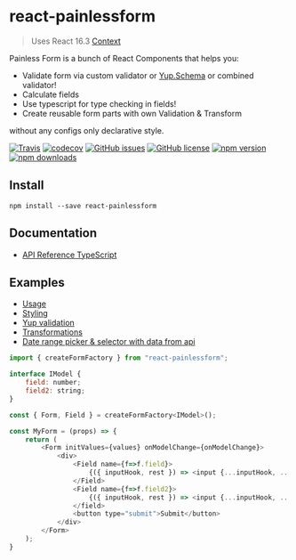 # react-painlessform
> Uses React 16.3 [Context](https://reactjs.org/docs/context.html)

Painless Form is a bunch of React Components that helps you:
* Validate form via custom validator or [Yup.Schema](https://github.com/jquense/yup)
  or combined validator!
* Calculate fields
* Use typescript for type checking in fields!
* Create reusable form parts with own Validation & Transform

without any configs only declarative style.

[![Travis](https://img.shields.io/travis/Wroud/react-painlessform.svg)](https://travis-ci.org/Wroud/react-painlessform)
[![codecov](https://codecov.io/gh/Wroud/react-painlessform/branch/master/graph/badge.svg)](https://codecov.io/gh/Wroud/react-painlessform)
[![GitHub issues](https://img.shields.io/github/issues/Wroud/react-painlessform.svg)](https://github.com/Wroud/react-painlessform/issues)
[![GitHub license](https://img.shields.io/github/license/Wroud/react-painlessform.svg)](https://github.com/Wroud/react-painlessform/blob/master/LICENSE)
[![npm version](https://img.shields.io/npm/v/react-painlessform.svg?style=flat-square)](https://www.npmjs.com/package/react-painlessform)
[![npm downloads](https://img.shields.io/npm/dm/react-painlessform.svg?style=flat-square)](https://www.npmjs.com/package/react-painlessform)

## Install
```
npm install --save react-painlessform
```

## Documentation

* [API Reference TypeScript](https://wroud.github.io/react-painlessform/)

## Examples

* [Usage](https://codesandbox.io/s/github/Wroud/react-painlessform/tree/master/examples/base)
* [Styling](https://codesandbox.io/s/github/Wroud/react-painlessform/tree/master/examples/styling-example)
* [Yup validation](https://codesandbox.io/s/github/Wroud/react-painlessform/tree/master/examples/validation-yup)
* [Transformations](https://codesandbox.io/s/github/Wroud/react-painlessform/tree/master/examples/transformations)
* [Date range picker & selector with data from api](https://codesandbox.io/s/73nwk5ljxx)

```js
import { createFormFactory } from "react-painlessform";

interface IModel {
    field: number;
    field2: string;
}

const { Form, Field } = createFormFactory<IModel>();

const MyForm = (props) => {
    return (
        <Form initValues={values} onModelChange={onModelChange}>
            <div>
                <Field name={f=>f.field}>
                    {({ inputHook, rest }) => <input {...inputHook, ...rest} />}
                </Field>
                <Field name={f=>f.field2}>
                    {({ inputHook, rest }) => <input {...inputHook, ...rest} />}
                </field>
                <button type="submit">Submit</button>
            </div>
        </Form>
    );
}
```
